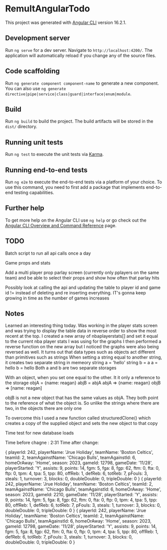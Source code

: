 # RemultAngularTodo

This project was generated with [Angular CLI](https://github.com/angular/angular-cli) version 16.2.1.

## Development server

Run `ng serve` for a dev server. Navigate to `http://localhost:4200/`. The application will automatically reload if you change any of the source files.

## Code scaffolding

Run `ng generate component component-name` to generate a new component. You can also use `ng generate directive|pipe|service|class|guard|interface|enum|module`.

## Build

Run `ng build` to build the project. The build artifacts will be stored in the `dist/` directory.

## Running unit tests

Run `ng test` to execute the unit tests via [Karma](https://karma-runner.github.io).

## Running end-to-end tests

Run `ng e2e` to execute the end-to-end tests via a platform of your choice. To use this command, you need to first add a package that implements end-to-end testing capabilities.

## Further help

To get more help on the Angular CLI use `ng help` or go check out the [Angular CLI Overview and Command Reference](https://angular.io/cli) page.

## TODO

Batch script to run all api calls once a day

Game props and stats

Add a multi player prop parlay screen (currently only pplayers on the same team) and be able to select their props and show how often that parlay hits

Possibly look at calling the api and updating the table to player id and game id != instead of deleting and re inserting everything. IT's gonna keep growing in time as the number of games increases




## Notes
Learned an interesting thing today. Was working in the player stats screen and was trying to display the table data in reverse order to show the most recent at the top. 
I created a new array of nbaplayerstats[] and set it equal to the current nba player stats I was using for the graphs
I then performed a reverse function on the new array but I noticed the graphs were also being reversed as well.
It turns out that data types such as objects act different than primitives such as strings
When setting a string equal to another string, it creates two separate string in memeory
string a = 'hello'
string b = a
a = hello
b = hello
Both a and b are two separate storages

With an object, when you set one equal to the other. It it only a reference to the storage
objA = {name: reagan}
abjB = abjA
abjA => {name: reagan}
objB => [name: reagan]

objB is not a new object that has the same values as objA. They both point to the reference of what the object is. So unlike the strings where there are two, in the objects there are only one

To overcome this I used a new function called structuredClone() which creates a copy of the supplied object and sets the new object to that copy




Time test for new database loads

Time before chagne : 2:31
Time after change: 



{
  playerId: 242,
  playerName: 'Jrue Holiday',
  teamName: 'Boston Celtics',
  teamId: 2,
  teamAgainstName: 'Chicago Bulls',
  teamAgainstId: 6,
  homeOrAway: 'Home',
  season: 2023,
  gameId: 12798,
  gameDate: '11/28',
  playerStarted: 'Y',
  assists: 9,
  points: 14,
  fgm: 5,
  fga: 8,
  fgp: 62,
  ftm: 0,
  fta: 0,
  ftp: 0,
  tpm: 4,
  tpa: 5,
  tpp: 80,
  offReb: 1,
  defReb: 6,
  totReb: 7,
  pFouls: 3,
  steals: 1,
  turnover: 3,
  blocks: 0,
  doubleDouble: 0,
  tripleDouble: 0
}
{
  playerId: 242,
  playerName: 'Jrue Holiday',
  teamName: 'Boston Celtics',
  teamId: 2,
  teamAgainstName: 'Chicago Bulls',
  teamAgainstId: 6,
  homeOrAway: 'Home',
  season: 2023,
  gameId: 2210,
  gameDate: '11/28',
  playerStarted: 'Y',
  assists: 9,
  points: 14,
  fgm: 5,
  fga: 8,
  fgp: 62,
  ftm: 0,
  fta: 0,
  ftp: 0,
  tpm: 4,
  tpa: 5,
  tpp: 80,
  offReb: 1,
  defReb: 6,
  totReb: 7,
  pFouls: 3,
  steals: 1,
  turnover: 3,
  blocks: 0,
  doubleDouble: 0,
  tripleDouble: 0
}
{
  playerId: 242,
  playerName: 'Jrue Holiday',
  teamName: 'Boston Celtics',
  teamId: 2,
  teamAgainstName: 'Chicago Bulls',
  teamAgainstId: 6,
  homeOrAway: 'Home',
  season: 2023,
  gameId: 12798,
  gameDate: '11/28',
  playerStarted: 'Y',
  assists: 9,
  points: 14,
  fgm: 5,
  fga: 8,
  fgp: 62,
  ftm: 0,
  fta: 0,
  ftp: 0,
  tpm: 4,
  tpa: 5,
  tpp: 80,
  offReb: 1,
  defReb: 6,
  totReb: 7,
  pFouls: 3,
  steals: 1,
  turnover: 3,
  blocks: 0,
  doubleDouble: 0,
  tripleDouble: 0
}
